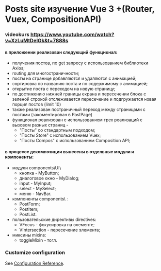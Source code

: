 # Posts site  изучение Vue 3 +(Router, Vuex, CompositionAPI)  
### videokurs https://www.youtube.com/watch?v=XzLuMtDelGk&t=7888s

#### в приложении реализован следующий функционал:
- получения постов, по get запросу с использованием библиотеки Axios;   
- routing для многостраничности;  
- посты на странице добавляются и удаляются с анимацией;  
- сортировка по названию поста и по содержимому с анимацией;  
- открытие поста с переходом на новую страницу;  
- по достижению нижней границы екрана и пересечении блока с зеленой строкой отслеживается пересечение и подгружается новая порция постов (limit 10)
- также реализован постраничный переход между страницами с постами (закоментирован в PastPage)
- функционал реализован с использованием трех реализаций с вызовом разных страниц -    
   - "Посты"  со стандартным подходом;
   - "Посты Store" c использованием Vuex;
   - "Посты Compos" с использованием Composition API;    
#### в процессе декомпозиции вынесены в отдельные модули и компоненты:
- модули components\UI\
  -  кнопка - MyButton;
  -  диалоговое окно - MyDialog;
  -  input - MyInput;
  -  select - MySelect;
  -  меню - NavBar.  
- компоненты components\ :
  -  PostForm;
  -  PostItem;
  -  PostList.  
- пользовательские директивы directives\: 
   - VFocus - фокусировка на элементе;    
   - VIntersection - пересечение элемента;
- миксины mixins\:
   - toggleMixin  -  тогл.  
  

### Customize configuration
See [Configuration Reference](https://cli.vuejs.org/config/).
